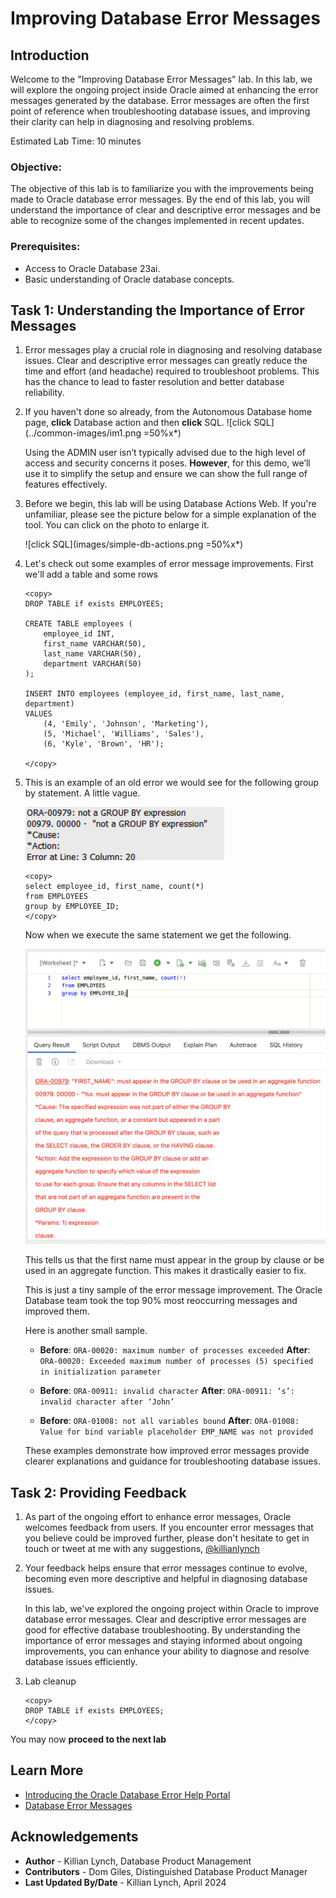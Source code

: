 # Improving Database Error Messages

## Introduction

Welcome to the "Improving Database Error Messages" lab. In this lab, we will explore the ongoing project inside Oracle aimed at enhancing the error messages generated by the database. Error messages are often the first point of reference when troubleshooting database issues, and improving their clarity can help in diagnosing and resolving problems.

Estimated Lab Time: 10 minutes

### Objective:
The objective of this lab is to familiarize you with the improvements being made to Oracle database error messages. By the end of this lab, you will understand the importance of clear and descriptive error messages and be able to recognize some of the changes implemented in recent updates.

### Prerequisites:
- Access to Oracle Database 23ai.
- Basic understanding of Oracle database concepts.

## Task 1: Understanding the Importance of Error Messages

1. Error messages play a crucial role in diagnosing and resolving database issues. Clear and descriptive error messages can greatly reduce the time and effort (and headache) required to troubleshoot problems. This has the chance to lead to faster resolution and better database reliability.

1. If you haven't done so already, from the Autonomous Database home page, **click** Database action and then **click** SQL.
    ![click SQL](../common-images/im1.png =50%x*)

    Using the ADMIN user isn’t typically advised due to the high level of access and security concerns it poses. **However**, for this demo, we’ll use it to simplify the setup and ensure we can show the full range of features effectively. 

2. Before we begin, this lab will be using Database Actions Web. If you're unfamiliar, please see the picture below for a simple explanation of the tool. You can click on the photo to enlarge it.

    ![click SQL](images/simple-db-actions.png =50%x*)

2. Let's check out some examples of error message improvements. First we'll add a table and some rows

    ```
    <copy>
    DROP TABLE if exists EMPLOYEES;

    CREATE TABLE employees (
        employee_id INT,
        first_name VARCHAR(50),
        last_name VARCHAR(50),
        department VARCHAR(50)
    );

    INSERT INTO employees (employee_id, first_name, last_name, department)
    VALUES
        (4, 'Emily', 'Johnson', 'Marketing'),
        (5, 'Michael', 'Williams', 'Sales'),
        (6, 'Kyle', 'Brown', 'HR');

    </copy>
    ```

3. This is an example of an old error we would see for the following group by statement. A little vague.

    ![old error message](images/im2.png)

    ```
    <copy>
    select employee_id, first_name, count(*)
    from EMPLOYEES
    group by EMPLOYEE_ID;
    </copy>
    ```

    Now when we execute the same statement we get the following. 

    ![new error message](images/im3.png)

    This tells us that the first name must appear in the group by clause or be used in an aggregate function. This makes it drastically easier to fix. 

    This is just a tiny sample of the error message improvement. The Oracle Database team took the top 90% most reoccurring messages and improved them.

    Here is another small sample.


    - **Before**: `ORA-00020: maximum number of processes exceeded`
      **After**: `ORA-00020: Exceeded maximum number of processes (5) specified in initialization parameter`

    - **Before**: `ORA-00911: invalid character`
      **After**: `ORA-00911: ‘s’: invalid character after ‘John’`

    - **Before**: `ORA-01008: not all variables bound`
      **After**: `ORA-01008: Value for bind variable placeholder EMP_NAME was not provided`

    These examples demonstrate how improved error messages provide clearer explanations and guidance for troubleshooting database issues.

## Task 2: Providing Feedback

1. As part of the ongoing effort to enhance error messages, Oracle welcomes feedback from users. If you encounter error messages that you believe could be improved further, please don't hesitate to get in touch or tweet at me with any suggestions, [@killianlynch](https://twitter.com/killianlynchh)


2. Your feedback helps ensure that error messages continue to evolve, becoming even more descriptive and helpful in diagnosing database issues.

    In this lab, we've explored the ongoing project within Oracle to improve database error messages. Clear and descriptive error messages are good for effective database troubleshooting. By understanding the importance of error messages and staying informed about ongoing improvements, you can enhance your ability to diagnose and resolve database issues efficiently.

3. Lab cleanup

    ```
    <copy>
    DROP TABLE if exists EMPLOYEES;
    </copy>
    ```

You may now **proceed to the next lab** 


## Learn More

* [Introducing the Oracle Database Error Help Portal](https://blogs.oracle.com/database/post/error-help-portal)
* [Database Error Messages](https://docs.oracle.com/en/error-help/db/)

## Acknowledgements
* **Author** - Killian Lynch, Database Product Management
* **Contributors** - Dom Giles, Distinguished Database Product Manager
* **Last Updated By/Date** - Killian Lynch, April 2024
